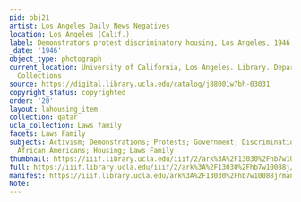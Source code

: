 ```yaml
---
pid: obj21
artist: Los Angeles Daily News Negatives
location: Los Angeles (Calif.)
label: Demonstrators protest discriminatory housing, Los Angeles, 1946
_date: '1946'
object_type: photograph
current_location: University of California, Los Angeles. Library. Department of Special
  Collections
source: https://digital.library.ucla.edu/catalog/j88001w7bh-03031
copyright_status: copyrighted
order: '20'
layout: lahousing_item
collection: qatar
ucla_collection: Laws family
facets: Laws Family
subjects: Activism; Demonstrations; Protests; Government; Discrimination in housing;
  African Americans; Housing; Laws Family
thumbnail: https://iiif.library.ucla.edu/iiif/2/ark%3A%2F13030%2Fhb7w10088j/full/250,/0/default.jpg
full: https://iiif.library.ucla.edu/iiif/2/ark%3A%2F13030%2Fhb7w10088j/full/full/0/default.jpg
manifest: https://iiif.library.ucla.edu/ark%3A%2F13030%2Fhb7w10088j/manifest
Note:
---
```

